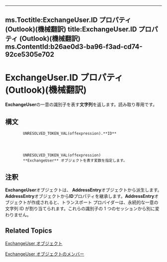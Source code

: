 

---
ms.Toctitle:ExchangeUser.ID プロパティ (Outlook)(機械翻訳)
title:ExchangeUser.ID プロパティ (Outlook)(機械翻訳)
ms.ContentId:b26ae0d3-ba96-f3ad-cd74-92ce5305e702
---
# ExchangeUser.ID プロパティ (Outlook)(機械翻訳)




**ExchangeUser**の一意の識別子を表す**文字列**を返します。読み取り専用です。

## 構文

            UNRESOLVED_TOKEN_VAL(offexpression).**ID**




            UNRESOLVED_TOKEN_VAL(offexpression)
            **ExchangeUser** オブジェクトを表す変数を指定します。



## 注釈
**ExchangeUser**オブジェクトは、 **AddressEntry**オブジェクトから派生します。**AddressEntry**オブジェクトから**ID**プロパティを継承します。**AddressEntry**オブジェクトが作成されると、トランスポート プロバイダーは、永続的な一意の文字列 ID が割り当てられます。これらの識別子の 1 つのセッションから別に変わりません。



## Related Topics

[ExchangeUser オブジェクト](6ec117d1-7fdb-aa36-b567-1242f8238df0.md)

[ExchangeUser オブジェクトのメンバー](b9489e9d-0b8e-1c8d-d5df-8def4b1ee5e8.md)




